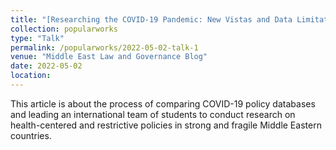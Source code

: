 ```yaml
---	
title: "[Researching the COVID-19 Pandemic: New Vistas and Data Limitations](https://blog.brill.com/view/post/guest-post/podcast/researching-the-covid-19-pandemic.xml)"	
collection: popularworks	
type: "Talk"	
permalink: /popularworks/2022-05-02-talk-1	
venue: "Middle East Law and Governance Blog"	
date: 2022-05-02	
location: 	
---	
```



This article is about the process of comparing COVID-19 policy databases and leading an international team of students to conduct research on health-centered and restrictive policies in strong and fragile Middle Eastern countries. 
